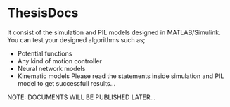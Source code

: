 # ThesisDocs
It consist of the simulation and PIL models designed in MATLAB/Simulink. 
You can test your designed algorithms such as;
  - Potential functions
  - Any kind of motion controller
  - Neural network models
  - Kinematic models
  Please read the statements inside simulation and PIL model to get successfull results...
  
  NOTE: DOCUMENTS WILL BE PUBLISHED LATER...
